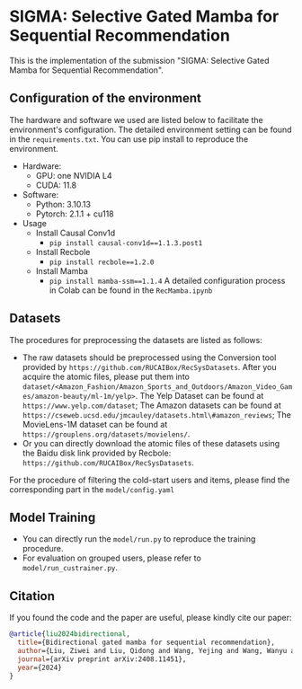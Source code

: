 # SIGMA: Selective Gated Mamba for Sequential Recommendation
This is the implementation of the submission "SIGMA: Selective Gated Mamba for Sequential Recommendation".
## Configuration of the environment
The hardware and software we used are listed below to facilitate the environment's configuration. The detailed environment setting can be found in the `requirements.txt`. You can use pip install to reproduce the environment.
- Hardware:
  - GPU: one NVIDIA L4
  - CUDA: 11.8
- Software:
  - Python: 3.10.13
  - Pytorch: 2.1.1 + cu118
- Usage
  - Install Causal Conv1d
    - `pip install causal-conv1d==1.1.3.post1`
  - Install Recbole
    - `pip install recbole==1.2.0`
  - Install Mamba
    - `pip install mamba-ssm==1.1.4`
A detailed configuration process in Colab can be found in the `RecMamba.ipynb`
##  Datasets
The procedures for preprocessing the datasets are listed as follows:
- The raw datasets should be preprocessed using the Conversion tool provided by `https://github.com/RUCAIBox/RecSysDatasets`. After you acquire the atomic files, please put them into `dataset/<Amazon_Fashion/Amazon_Sports_and_Outdoors/Amazon_Video_Games/amazon-beauty/ml-1m/yelp>`. The Yelp Dataset can be found at `https://www.yelp.com/dataset`; The Amazon datasets can be found at `https://cseweb.ucsd.edu/jmcauley/datasets.html\#amazon_reviews`; The MovieLens-1M dataset can be found at `https://grouplens.org/datasets/movielens/`.
- Or you can directly download the atomic files of these datasets using the Baidu disk link provided by Recbole: `https://github.com/RUCAIBox/RecSysDatasets`.

For the procedure of filtering the cold-start users and items, please find the corresponding part in the `model/config.yaml`

## Model Training
- You can directly run the `model/run.py` to reproduce the training procedure.
- For evaluation on grouped users, please refer to `model/run_custrainer.py`.

## Citation
If you found the code and the paper are useful, please kindly cite our paper:
```bibtex
@article{liu2024bidirectional,
  title={Bidirectional gated mamba for sequential recommendation},
  author={Liu, Ziwei and Liu, Qidong and Wang, Yejing and Wang, Wanyu and Jia, Pengyue and Wang, Maolin and Liu, Zitao and Chang, Yi and Zhao, Xiangyu},
  journal={arXiv preprint arXiv:2408.11451},
  year={2024}
}
```
